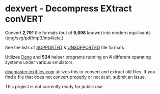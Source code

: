 # dexvert - **D**ecompress **EX**tract con**VERT**
Convert **2,791** file formats (out of **5,698** known) into modern equilivants (png/svg/pdf/mp3/mp4/etc.)

See the lists of [SUPPORTED](SUPPORTED.md) & [UNSUPPORTED](UNSUPPORTED.md) file formats

Utilizes [Deno](https://deno.land/) and **534** helper programs running on **4** different operating systems under various emulators.

[discmaster.textfiles.com](http://discmaster.textfiles.com/) utilizes this to convert and extract old files. If you find a file that does not convert properly or not at all, submit an issue.

This project is not currently ready for public use.
